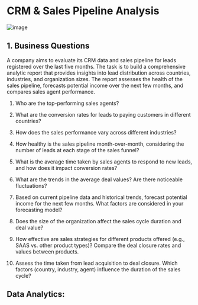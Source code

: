 # CRM & Sales Pipeline Analysis 

![image](https://github.com/linhnguyen2601/Python-Projects/assets/166676829/f3852be8-56f3-4339-8bc0-16dd711172f0)

## 1. Business Questions

A company aims to evaluate its CRM data and sales pipeline for leads registered over the last five months. The task is to build a comprehensive analytic report that provides insights into lead distribution across countries, industries, and organization sizes. The report assesses the health of the sales pipeline, forecasts potential income over the next few months, and compares sales agent performance.

1. Who are the top-performing sales agents?

2. What are the conversion rates for leads to paying customers in different countries?
   
3. How does the sales performance vary across different industries?

4. How healthy is the sales pipeline month-over-month, considering the number of leads at each stage of the sales funnel?
  
5. What is the average time taken by sales agents to respond to new leads, and how does it impact conversion rates?

6. What are the trends in the average deal values? Are there noticeable fluctuations?

7. Based on current pipeline data and historical trends, forecast potential income for the next few months. What factors are considered in your forecasting model?

8. Does the size of the organization affect the sales cycle duration and deal value?

9. How effective are sales strategies for different products offered (e.g., SAAS vs. other product types)? Compare the deal closure rates and values between products.

10. Assess the time taken from lead acquisition to deal closure. Which factors (country, industry, agent) influence the duration of the sales cycle?

## Data Analytics:
